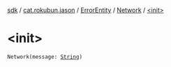 [sdk](../../../index.md) / [cat.rokubun.jason](../../index.md) / [ErrorEntity](../index.md) / [Network](index.md) / [&lt;init&gt;](./-init-.md)

# &lt;init&gt;

`Network(message: `[`String`](https://kotlinlang.org/api/latest/jvm/stdlib/kotlin/-string/index.html)`)`